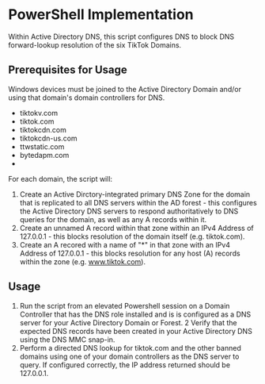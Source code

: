 # PowerShell Implementation

Within Active Directory DNS, this script configures DNS to block DNS forward-lookup resolution of the six TikTok Domains. 

## Prerequisites for Usage

Windows devices must be joined to the Active Directory Domain and/or using that domain's domain controllers for DNS.

- tiktokv.com
- tiktok.com
- tiktokcdn.com
- tiktokcdn-us.com
- ttwstatic.com
- bytedapm.com
- 
For each domain, the script will:

1.  Create an Active Dirctory-integrated primary DNS Zone for the domain that is replicated to all DNS servers within the AD forest - this configures the Active Directory DNS servers to respond authoritatively to DNS queries for the domain, as well as any A records within it.
2.  Create an unnamed A record within that zone within an IPv4 Address of 127.0.0.1 - this blocks resolution of the domain itself (e.g. tiktok.com).
3.  Create an A recored with a name of "*" in that zone with an IPv4 Address of 127.0.0.1 - this blocks resolution for any host (A) records within the zone (e.g. www.tiktok.com).

## Usage

1. Run the script from an elevated Powershell session on a Domain Controller that has the DNS role installed and is is configured as a DNS server for your Active Directory Domain or Forest.
2  Verify that the expected DNS records have been created in your Active Directory DNS using the DNS MMC snap-in.
3. Perform a directed DNS lookup for tiktok.com and the other banned domains using one of your domain controllers as the DNS server to query. If configured correctly, the IP address returned should be 127.0.0.1.
